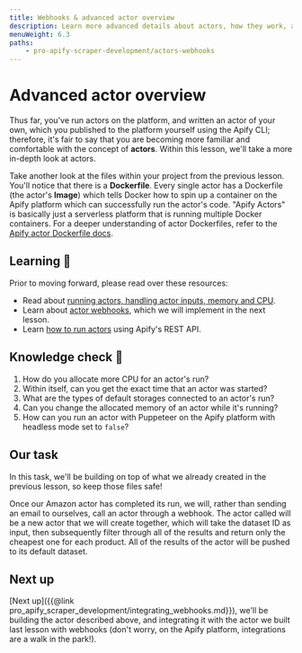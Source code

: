 ```yaml
---
title: Webhooks & advanced actor overview
description: Learn more advanced details about actors, how they work, and the default configurations they can take. Also learn how to integrate your actor with webhooks.
menuWeight: 6.3
paths:
    - pro-apify-scraper-development/actors-webhooks
---
```


# [](#advanced-actors) Advanced actor overview

Thus far, you've run actors on the platform, and written an actor of your own, which you published to the platform yourself using the Apify CLI; therefore, it's fair to say that you are becoming more familiar and comfortable with the concept of **actors**. Within this lesson, we'll take a more in-depth look at actors.

Take another look at the files within your project from the previous lesson. You'll notice that there is a **Dockerfile**. Every single actor has a Dockerfile (the actor's **Image**) which tells Docker how to spin up a container on the Apify platform which can successfully run the actor's code. "Apify Actors" is basically just a serverless platform that is running multiple Docker containers. For a deeper understanding of actor Dockerfiles, refer to the [Apify actor Dockerfile docs](https://sdk.apify.com/docs/guides/docker-images#example-dockerfile).

## [](#learning) Learning 🧠

Prior to moving forward, please read over these resources:

- Read about [running actors, handling actor inputs, memory and CPU](https://docs.apify.com/actors/running).
- Learn about [actor webhooks](https://docs.apify.com/webhooks), which we will implement in the next lesson.
- Learn [how to run actors](https://docs.apify.com/tutorials/integrations/run-actor-and-retrieve-data-via-api#run-an-actor-or-task) using Apify's REST API.

## [](#quiz) Knowledge check 📝

1. How do you allocate more CPU for an actor's run?
2. Within itself, can you get the exact time that an actor was started?
3. What are the types of default storages connected to an actor's run?
4. Can you change the allocated memory of an actor while it's running?
5. How can you run an actor with Puppeteer on the Apify platform with headless mode set to `false`?

## [](#our-task) Our task

In this task, we'll be building on top of what we already created in the previous lesson, so keep those files safe!

Once our Amazon actor has completed its run, we will, rather than sending an email to ourselves, call an actor through a webhook. The actor called will be a new actor that we will create together, which will take the dataset ID as input, then subsequently filter through all of the results and return only the cheapest one for each product. All of the results of the actor will be pushed to its default dataset.

## [](#next) Next up

[Next up]({{@link pro_apify_scraper_development/integrating_webhooks.md}}), we'll be building the actor described above, and integrating it with the actor we built last lesson with webhooks (don't worry, on the Apify platform, integrations are a walk in the park!).
